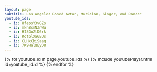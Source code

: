 ```yaml
---
layout: page
subtitle: Los Angeles-Based Actor, Musician, Singer, and Dancer
youtube_ids:
  - id: 8fepsY3vGZs
  - id: mkhBsmNZnWg
  - id: HI3GoZlD6rk
  - id: RotGlXa6EUs
  - id: CLHxChiSaag
  - id: 7K9HalQEyD8
---
```


{% for youtube_id in page.youtube_ids %}
  {% include youtubePlayer.html id=youtube_id.id %}
{% endfor %}

<!-- 1. Add latest jQuery and fancybox files -->
<script src="//code.jquery.com/jquery-3.3.1.min.js"></script>
<link rel="stylesheet" href="https://cdn.jsdelivr.net/gh/fancyapps/fancybox@3.5.2/dist/jquery.fancybox.min.css" />
<script src="https://cdn.jsdelivr.net/gh/fancyapps/fancybox@3.5.2/dist/jquery.fancybox.min.js"></script>
